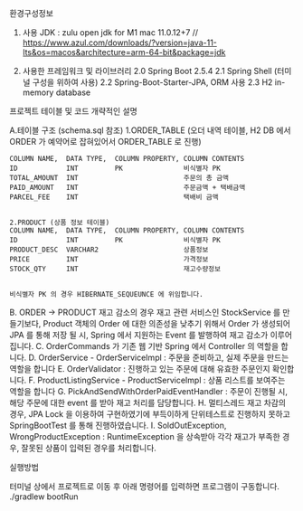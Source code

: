 
환경구성정보

1. 사용 JDK : zulu open jdk for M1 mac 11.0.12+7  // https://www.azul.com/downloads/?version=java-11-lts&os=macos&architecture=arm-64-bit&package=jdk

2. 사용한 프레임워크 및 라이브러리
2.0 Spring Boot 2.5.4
2.1 Spring Shell (터미널 구성을 위하여 사용)
2.2 Spring-Boot-Starter-JPA, ORM 사용
2.3 H2 in-memory database 



프로젝트 테이블 및 코드 개략적인 설명

A.테이블 구조  (schema.sql 참조)
	1.ORDER_TABLE (오더 내역 테이블, H2 DB 에서 ORDER 가 예약어로 잡혀있어서 ORDER_TABLE 로 진행)

	COLUMN NAME,  DATA TYPE,  COLUMN PROPERTY, COLUMN CONTENTS
	ID            INT         PK               비식별자 PK
	TOTAL_AMOUNT  INT                          주문의 총 금액
	PAID_AMOUNT   INT                          주문금액 + 택배금액
	PARCEL_FEE    INT                          택배비 금액


	2.PRODUCT (상품 정보 테이블)
	COLUMN NAME,  DATA TYPE,  COLUMN PROPERTY, COLUMN CONTENTS
	ID            INT         PK               비식별자 PK
	PRODUCT_DESC  VARCHAR2                     상품정보
	PRICE         INT                          가격정보
	STOCK_QTY     INT                          재고수량정보


	비식별자 PK 의 경우 HIBERNATE_SEQUEUNCE 에 위임합니다.

B. ORDER -> PRODUCT 재고 감소의 경우
	재고 관련 서비스인 StockService 를 만들기보다, Product 객체의 Order 에 대한 의존성을 낮추기 위해서
	Order 가 생성되어 JPA 를 통해 저장 될 시, Spring 에서 지원하는 Event 를 발행하여 재고 감소가 이루어집니다.
C. OrderCommands 가 기존 웹 기반 Spring 에서 Controller 의 역할을 합니다.
D. OrderService - OrderServiceImpl : 주문을 준비하고, 실제 주문을 만드는 역할을 합니다
E. OrderValidator : 진행하고 있는 주문에 대해 유효한 주문인지 확인합니다.
F. ProductListingService - ProductServiceImpl : 상품 리스트를 보여주는 역할을 합니다
G. PickAndSendWithOrderPaidEventHandler : 주문이 진행될 시, 해당 주문에 대한 event 를 받아 재고 처리를 담당합니다.
H. 멀티스레드 재고 차감의 경우, JPA Lock 을 이용하여 구현하였기에 부득이하게 단위테스트로 진행하지 못하고 SpringBootTest 를 통해 진행하였습니다.
I. SoldOutException, WrongProductException : RuntimeException 을 상속받아 각각 재고가 부족한 경우, 잘못된 상품이 입력된 경우를 처리합니다.





실행방법

터미널 상에서 프로젝트로 이동 후 아래 명령어를 입력하면 프로그램이 구동합니다.
./gradlew bootRun
